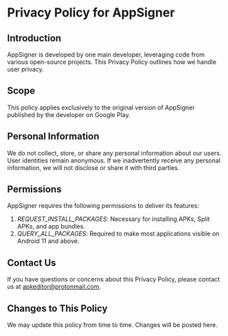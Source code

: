 # Privacy Policy for AppSigner

## Introduction
AppSigner is developed by one main developer, leveraging code from various open-source projects. This Privacy Policy outlines how we handle user privacy.

## Scope
This policy applies exclusively to the original version of AppSigner published by the developer on Google Play.

## Personal Information
We do not collect, store, or share any personal information about our users. User identities remain anonymous. If we inadvertently receive any personal information, we will not disclose or share it with third parties.

## Permissions
AppSigner requires the following permissions to deliver its features:

1. *REQUEST_INSTALL_PACKAGES*: Necessary for installing APKs, Split APKs, and app bundles.
2. *QUERY_ALL_PACKAGES*: Required to make most applications visible on Android 11 and above.

## Contact Us
If you have questions or concerns about this Privacy Policy, please contact us at apkeditor@protonmail.com.

## Changes to This Policy
We may update this policy from time to time. Changes will be posted here.